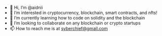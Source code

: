 - 👋 Hi, I’m @aidnii
- 👀 I’m interested in cryptocurrency, blockchain, smart contracts, and nfts!
- 🌱 I’m currently learning how to code on solidity and the blockchain
- 💞️ I’m looking to collaborate on any blockchain or crypto startups
- 📫 How to reach me is at syberchief@gmail.com

<!---
valore2020/valore2020 is a ✨ special ✨ repository because its `README.md` (this file) appears on your GitHub profile.
You can click the Preview link to take a look at your changes.
--->
